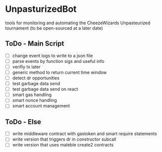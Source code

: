 # UnpasturizedBot
tools for monitoring and automating the CheezeWizards Unpasteurized tournament (to be open-sourced at a later date)


## ToDo - Main Script

- [ ] change event logs to write to a json file
- [ ] parse events by function sigs and useful info
- [ ] verifiy tx later
- [ ] generic method to return current time window
- [ ] detect dr opportunities
- [ ] test garbage data send
- [ ] test garbage data send on react
- [ ] smart gas handling
- [ ] smart nonce handling
- [ ] smart account management

## ToDo - Else

- [ ] write middleware contract with gastoken and smart require statements
- [ ] write version that triggers dr in constructor subcall
- [ ] write version that uses maleble create2 contracts